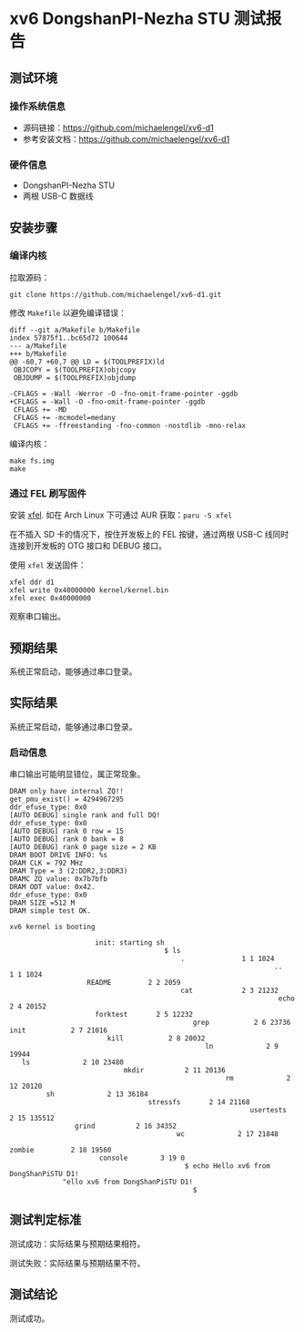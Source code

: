 # xv6 DongshanPI-Nezha STU 测试报告

## 测试环境

### 操作系统信息

- 源码链接：https://github.com/michaelengel/xv6-d1
- 参考安装文档：https://github.com/michaelengel/xv6-d1

### 硬件信息

- DongshanPI-Nezha STU
- 两根 USB-C 数据线

## 安装步骤

### 编译内核

拉取源码：
```shell
git clone https://github.com/michaelengel/xv6-d1.git
```

修改 `Makefile` 以避免编译错误：
```make
diff --git a/Makefile b/Makefile
index 57875f1..bc65d72 100644
--- a/Makefile
+++ b/Makefile
@@ -60,7 +60,7 @@ LD = $(TOOLPREFIX)ld
 OBJCOPY = $(TOOLPREFIX)objcopy
 OBJDUMP = $(TOOLPREFIX)objdump

-CFLAGS = -Wall -Werror -O -fno-omit-frame-pointer -ggdb
+CFLAGS = -Wall -O -fno-omit-frame-pointer -ggdb
 CFLAGS += -MD
 CFLAGS += -mcmodel=medany
 CFLAGS += -ffreestanding -fno-common -nostdlib -mno-relax
```

编译内核：
```shell
make fs.img
make
```

### 通过 FEL 刷写固件

安装 [xfel](https://github.com/xboot/xfel). 如在 Arch Linux 下可通过 AUR 获取：`paru -S xfel`

在不插入 SD 卡的情况下，按住开发板上的 FEL 按键，通过两根 USB-C 线同时连接到开发板的 OTG 接口和 DEBUG 接口。

使用 `xfel` 发送固件：
```shell
xfel ddr d1
xfel write 0x40000000 kernel/kernel.bin
xfel exec 0x40000000
```

观察串口输出。

## 预期结果

系统正常启动，能够通过串口登录。

## 实际结果

系统正常启动，能够通过串口登录。

### 启动信息

串口输出可能明显错位，属正常现象。

```log
DRAM only have internal ZQ!!
get_pmu_exist() = 4294967295
ddr_efuse_type: 0x0
[AUTO DEBUG] single rank and full DQ!
ddr_efuse_type: 0x0
[AUTO DEBUG] rank 0 row = 15
[AUTO DEBUG] rank 0 bank = 8
[AUTO DEBUG] rank 0 page size = 2 KB
DRAM BOOT DRIVE INFO: %s
DRAM CLK = 792 MHz
DRAM Type = 3 (2:DDR2,3:DDR3)
DRAMC ZQ value: 0x7b7bfb
DRAM ODT value: 0x42.
ddr_efuse_type: 0x0
DRAM SIZE =512 M
DRAM simple test OK.

xv6 kernel is booting

                     init: starting sh
                                      $ ls
                                          .              1 1 1024
                                                                 ..             1 1 1024
                   README         2 2 2059
                                          cat            2 3 21232
                                                                  echo           2 4 20152
                     forktest       2 5 12232
                                             grep           2 6 23736
init           2 7 21016
                        kill           2 8 20032
                                                ln             2 9 19944
   ls             2 10 23480
                            mkdir          2 11 20136
                                                     rm             2 12 20120
         sh             2 13 36184
                                  stressfs       2 14 21168
                                                           usertests      2 15 135512
                grind          2 16 34352
                                         wc             2 17 21848
                                                                  zombie         2 18 19560
                      console        3 19 0
                                           $ echo Hello xv6 from DongShanPiSTU D1!
             "ello xv6 from DongShanPiSTU D1!
                                             $

```

## 测试判定标准

测试成功：实际结果与预期结果相符。

测试失败：实际结果与预期结果不符。

## 测试结论

测试成功。